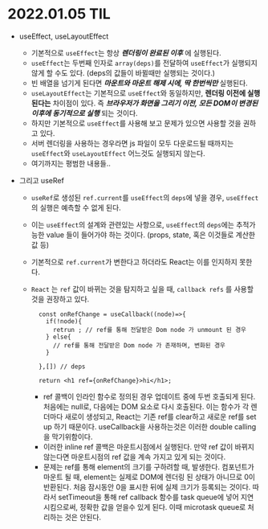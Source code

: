 # 2022.01.05 TIL

- useEffect, useLayoutEffect
  - 기본적으로 `useEffect`는 항상 **_렌더링이 완료된 이후_** 에 실행된다.
  - `useEffect`는 두번째 인자로 `array(deps)`를 전달하여 `useEffect`가 실행되지 않게 할 수도 있다. (deps의 값들이 바뀔때만 실행되는 것이다.)
  - 빈 배열을 넘기게 된다면 **_마운트와 마운트 해제 시에, 딱 한번씩만_** 실행된다.
  - `useLayoutEffect`는 기본적으로 `useEffect`와 동일하지만, **렌더링 이전에 실행된다는** 차이점이 있다. 즉 **_브라우저가 화면을 그리기 이전, 모든 DOM이 변경된 이후에 동기적으로 실행_** 되는 것이다.
  - 하지만 기본적으로 `useEffect`를 사용해 보고 문제가 있으면 사용할 것을 권하고 있다.
  - 서버 렌더링을 사용하는 경우라면 js 파일이 모두 다운로드될 때까지는 `useEffect`와 `useLayoutEffect` 어느것도 실행되지 않는다.
  - 여기까지는 평범한 내용들..
- 그리고 useRef

  - `useRef`로 생성된 `ref.current`를 `useEffect`의 `deps`에 넣을 경우, `useEffect`의 실행은 예측할 수 없게 된다.
  - 이는 `useEffect`의 설계와 관련있는 사항으로, `useEffect`의 `deps`에는 추적가능한 value 들이 들어가야 하는 것이다. (props, state, 혹은 이것들로 계산한 값 등)
  - 기본적으로 `ref.current`가 변한다고 하더라도 React는 이를 인지하지 못한다.
  - `React` 는 `ref` 값이 바뀌는 것을 탐지하고 싶을 때, `callback refs` 를 사용할 것을 권장하고 있다.

    ```
      const onRefChange = useCallback((node)=>{
        if(!node){
          retrun ; // ref를 통해 전달받은 Dom node 가 unmount 된 경우
        } else{
          // ref를 통해 전달받은 Dom node 가 존재하며, 변화된 경우
        }

      },[]) // deps

      return <h1 ref={onRefChange}>hi</h1>;
    ```

    - ref 콜백이 인라인 함수로 정의된 경우 업데이트 중에 두번 호출되게 된다. 처음에는 null로, 다음에는 DOM 요소로 다시 호출된다. 이는 함수가 각 렌더마다 새로이 생성되고, React는 기존 ref를 clear하고 새로운 ref를 set up 하기 때문이다. useCallback을 사용하는것은 이러한 double calling을 막기위함이다.
    - 이러한 inline ref 콜백은 마운트시점에서 실행된다. 만약 ref 값이 바뀌지 않는다면 마운트시점의 ref 값을 계속 가지고 있게 되는 것이다.
    - 문제는 ref를 통해 element의 크기를 구하려할 때, 발생한다. 컴포넌트가 마운트 될 때, element는 실제로 DOM에 렌더링 된 상태가 아니므로 0이 반환된다. 처음 잠시동안 0을 표시한 뒤에 실제 크기가 등록되는 것이다. 따라서 setTimeout을 통해 ref callback 함수를 task queue에 넣어 지연 시킴으로써, 정확한 값을 얻을수 있게 된다. 이때 microtask queue로 처리하는 것은 안된다.
